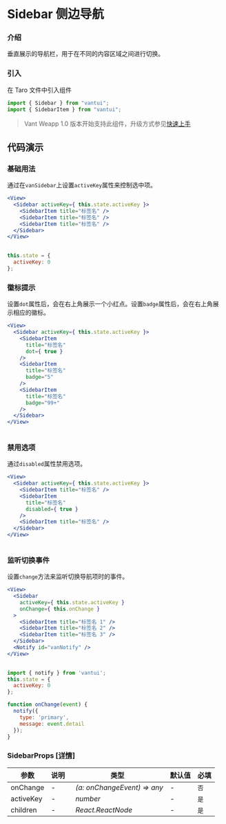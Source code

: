 # Sidebar 侧边导航

### 介绍

垂直展示的导航栏，用于在不同的内容区域之间进行切换。

### 引入

在 Taro 文件中引入组件

```js
import { Sidebar } from "vantui";
import { SidebarItem } from "vantui"; 
```

> Vant Weapp 1.0 版本开始支持此组件，升级方式参见[快速上手](#/quickstart)

## 代码演示

### 基础用法

通过在`vanSidebar`上设置`activeKey`属性来控制选中项。

```jsx
<View>
  <Sidebar activeKey={ this.state.activeKey }>
    <SidebarItem title="标签名" />
    <SidebarItem title="标签名" />
    <SidebarItem title="标签名" />
  </Sidebar>
</View>
 
```

```js
this.state = {
  activeKey: 0
}; 
```

### 徽标提示

设置`dot`属性后，会在右上角展示一个小红点。设置`badge`属性后，会在右上角展示相应的徽标。

```jsx
<View>
  <Sidebar activeKey={ this.state.activeKey }>
    <SidebarItem
      title="标签名"
      dot={ true }
    />
    <SidebarItem
      title="标签名"
      badge="5"
    />
    <SidebarItem
      title="标签名"
      badge="99+"
    />
  </Sidebar>
</View>
 
```

### 禁用选项

通过`disabled`属性禁用选项。

```jsx
<View>
  <Sidebar activeKey={ this.state.activeKey }>
    <SidebarItem title="标签名" />
    <SidebarItem
      title="标签名"
      disabled={ true }
    />
    <SidebarItem title="标签名" />
  </Sidebar>
</View>
 
```

### 监听切换事件

设置`change`方法来监听切换导航项时的事件。

```jsx
<View>
  <Sidebar
    activeKey={ this.state.activeKey }
    onChange={ this.onChange }
  >
    <SidebarItem title="标签名 1" />
    <SidebarItem title="标签名 2" />
    <SidebarItem title="标签名 3" />
  </Sidebar>
  <Notify id="vanNotify" />
</View>
 
```

```js
import { notify } from 'vantui';
this.state = {
  activeKey: 0
};

function onChange(event) {
  notify({
    type: 'primary',
    message: event.detail
  });
} 
```
### SidebarProps [[详情]](https://github.com/AntmJS/vantui/tree/main/packages/vantui/types/sidebar.d.ts)   
| 参数 | 说明 | 类型 | 默认值 | 必填 |
| --- | --- | --- | --- | --- |
| onChange | - | _&nbsp;&nbsp;(a:&nbsp;onChangeEvent)&nbsp;=>&nbsp;any<br/>_ | - | `否` |
| activeKey | - | _&nbsp;&nbsp;number<br/>_ | - | `是` |
| children | - | _&nbsp;&nbsp;React.ReactNode<br/>_ | - | `是` |

